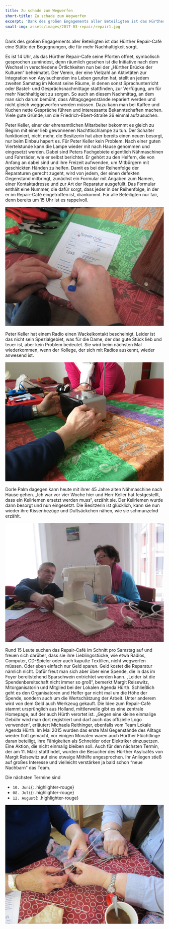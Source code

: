 ```yaml
---
title: Zu schade zum Wegwerfen
short-title: Zu schade zum Wegwerfen
excerpt: 'Dank des großen Engagements aller Beteiligten ist das Hürther Repair-Cafè eine Stätte der Begegnungen, die für mehr Nachhaltigkeit sorgt.'
small-img: assets/images/2017-03-repair/repair1.jpg
---
```



Dank des gro&szlig;en Engagements aller Beteiligten ist das H&uuml;rther Repair-Caf&egrave; eine St&auml;tte der Begegnungen, die f&uuml;r mehr Nachhaltigkeit sorgt.

Es ist 14 Uhr, als das H&uuml;rther Repair-Cafe seine Pforten &ouml;ffnet, symbolisch gesprochen zumindest, denn r&auml;umlich gesehen ist die Initiative nach dem Wechsel in verschiedene &Ouml;rtlichkeiten nun bei der „H&uuml;rther Br&uuml;cke der Kulturen“ beheimatet. Der Verein, der eine Vielzahl an Aktivt&auml;ten zur Integration von Asylsuchenden ins Leben gerufen hat, stellt an jedem zweiten Samstag im Monat seine R&auml;ume, in denen sonst Sprachunterricht oder Bastel- und Gespr&auml;chsnachmittage stattfinden, zur Verf&uuml;gung, um f&uuml;r mehr Nachhaltigkeit zu sorgen. So auch an diesem Nachmittag, an dem man sich darum bem&uuml;ht, dass Alltagsgegenst&auml;nde repariert werden und nicht gleich weggeworfen werden m&uuml;ssen. Dazu kann man bei Kaffee und Kuchen nette Gespr&auml;che f&uuml;hren und interessante Bekanntschaften machen. Viele gute Gr&uuml;nde, um die Friedrich-Ebert-Stra&szlig;e 36 einmal aufzusuchen.

Peter Keller, einer der ehrenamtlichen Mitarbeiter bekommt es gleich zu Beginn mit einer lieb gewonnenen Nachttischlampe zu tun. Der Schalter funktioniert, nicht mehr, die Besitzerin hat aber bereits einen neuen besorgt, nur beim Einbau hapert es. F&uuml;r Peter Keller kein Problem. Nach einer guten Viertelstunde kann die Lampe wieder mit nach Hause genommen und eingesetzt werden. Dabei sind Peters Fachgebiete eigentlich N&auml;hmaschinen und Fahrr&auml;der, wie er selbst berichtet. Er geh&ouml;rt zu den Helfern, die von Anfang an dabei sind und ihre Freizeit aufwenden, um Mitb&uuml;rgern mit geschickten H&auml;nden zu helfen. Damit es bei der Reihenfolge der Reparaturen gerecht zugeht, wird von jedem, der einen defekten Gegenstand mitbringt, zun&auml;chst ein Formular mit Angaben zum Namen, einer Kontaktadresse und zur Art der Reparatur ausgef&uuml;llt. Das Formular enth&auml;lt eine Nummer, die daf&uuml;r sorgt, dass jeder in der Reihenfolge, in der er im Repair-Caf&eacute; eingetroffen ist, drankommt. F&uuml;r alle Beteiligten nur fair, denn bereits um 15 Uhr ist es rappelvoll.

![](/assets/images/2017-03-repair/repair2.jpg)

Peter Keller hat einem Radio einen Wackelkontakt bescheinigt. Leider ist das nicht sein Spezialgebiet, was f&uuml;r die Dame, der das gute St&uuml;ck lieb und teuer ist, aber kein Problem bedeutet. Sie wird beim n&auml;chsten Mal wiederkommen, wenn der Kollege, der sich mit Radios auskennt, wieder anwesend ist.

![](/assets/images/2017-03-repair/repair4.jpg)

Dorle Palm dagegen kann heute mit ihrer 45 Jahre alten N&auml;hmaschine nach Hause gehen. „Ich war vor vier Woche hier und Herr Keller hat festgestellt, dass ein Keilriemen ersetzt werden muss“, erz&auml;hlt sie. Der Keilriemen wurde dann besorgt und nun eingesetzt. Die Besitzerin ist gl&uuml;cklich, kann sie nun wieder ihre Kissenbez&uuml;ge und Dufts&auml;ckchen n&auml;hen, wie sie schmunzelnd erz&auml;hlt.

![](/assets/images/2017-03-repair/repair3.jpg)

Rund 15 Leute suchen das Repair-Caf&eacute; im Schnitt pro Samstag auf und freuen sich dar&uuml;ber, dass sie ihre Lieblingsst&uuml;cke, wie etwa Radios, Computer, CD-Spieler oder auch kaputte Textilien, nicht wegwerfen m&uuml;ssen. Oder eben einfach nur Geld sparen. Geld kostet die Reparatur n&auml;mlich nicht. Daf&uuml;r freut man sich aber &uuml;ber eine Spende, die in das im Foyer bereitstehend Sparschwein entrichtet werden kann. „Leider ist die Spendenbereitschaft nicht immer so gro&szlig;“, bemerkt Margit Reisewitz, Mitorganisatorin und Mitglied bei der Lokalen Agenda H&uuml;rth. Schlie&szlig;lich geht es den Organisatoren und Helfer gar nicht mal um die H&ouml;he der Spende, sondern auch um die Wertsch&auml;tzung der Arbeit. Unter anderem wird von dem Geld auch Werkzeug gekauft. Die Idee zum Repair-Caf&egrave; stammt urspr&uuml;nglich aus Holland, mittlerweile gibt es eine zentrale Homepage, auf der auch H&uuml;rth verortet ist. „Gegen eine kleine einmalige Geb&uuml;hr wird man dort registriert und darf auch das offizielle Logo verwenden“, erl&auml;utert Michaela Reithinger, ebenfalls vom Team Lokale Agenda H&uuml;rth. Im Mai 2015 wurden das erste Mal Gegenst&auml;nde des Alltags wieder flott gemacht, vor einigen Monaten waren auch H&uuml;rther Fl&uuml;chtlinge daran beteiligt, ihre F&auml;higkeiten als Schneider oder Elektriker einzusetzen. Eine Aktion, die nicht einmalig bleiben soll. Auch f&uuml;r den n&auml;chsten Termin, der am 11. M&auml;rz stattfindet, wurden die Besucher des H&uuml;rther Asylcaf&eacute;s von Margit Reisewitz auf eine etwaige Mithilfe angesprochen. Ihr Anliegen stie&szlig; auf gro&szlig;es Interesse und vielleicht verst&auml;rken ja bald schon “neue Nachbarn” das Team.

Die n&auml;chsten Termine sind

* `10. Juni`{: .highlighter-rouge}
* `08. Juli`{: .highlighter-rouge}
* `12. August`{: .highlighter-rouge}

![](/assets/images/2017-03-repair/repair1.jpg)